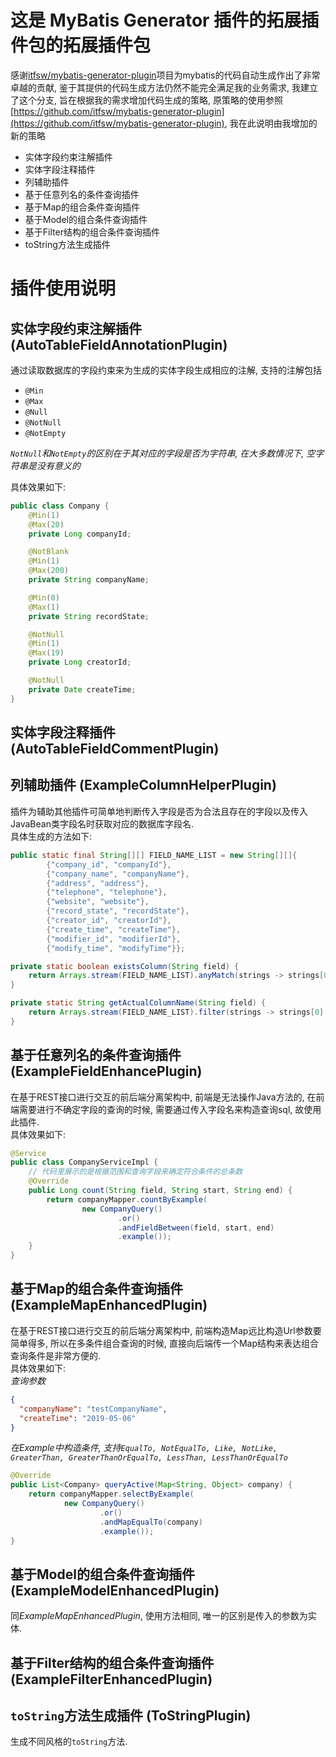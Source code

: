 # 这是 MyBatis Generator 插件的拓展插件包的拓展插件包  
感谢[itfsw/mybatis-generator-plugin](https://github.com/itfsw/mybatis-generator-plugin)项目为mybatis的代码自动生成作出了非常卓越的贡献, 鉴于其提供的代码生成方法仍然不能完全满足我的业务需求, 我建立了这个分支, 旨在根据我的需求增加代码生成的策略, 原策略的使用参照[https://github.com/itfsw/mybatis-generator-plugin](https://github.com/itfsw/mybatis-generator-plugin), 我在此说明由我增加的新的策略  

- 实体字段约束注解插件
- 实体字段注释插件
- 列辅助插件
- 基于任意列名的条件查询插件
- 基于Map的组合条件查询插件
- 基于Model的组合条件查询插件
- 基于Filter结构的组合条件查询插件
- toString方法生成插件

# 插件使用说明
## 实体字段约束注解插件 (AutoTableFieldAnnotationPlugin)
通过读取数据库的字段约束来为生成的实体字段生成相应的注解, 支持的注解包括
- `@Min`
- `@Max`
- `@Null`
- `@NotNull`
- `@NotEmpty`

*`NotNull`和`NotEmpty`的区别在于其对应的字段是否为字符串, 在大多数情况下, 空字符串是没有意义的*

具体效果如下:
```java
public class Company {
    @Min(1)
    @Max(20)
    private Long companyId;

    @NotBlank
    @Min(1)
    @Max(200)
    private String companyName;

    @Min(0)
    @Max(1)
    private String recordState;

    @NotNull
    @Min(1)
    @Max(19)
    private Long creatorId;

    @NotNull
    private Date createTime;
}
```

## 实体字段注释插件 (AutoTableFieldCommentPlugin)
## 列辅助插件 (ExampleColumnHelperPlugin)
插件为辅助其他插件可简单地判断传入字段是否为合法且存在的字段以及传入JavaBean类字段名时获取对应的数据库字段名.  
具体生成的方法如下:
```java
public static final String[][] FIELD_NAME_LIST = new String[][]{
        {"company_id", "companyId"}, 
        {"company_name", "companyName"}, 
        {"address", "address"}, 
        {"telephone", "telephone"}, 
        {"website", "website"}, 
        {"record_state", "recordState"}, 
        {"creator_id", "creatorId"}, 
        {"create_time", "createTime"}, 
        {"modifier_id", "modifierId"}, 
        {"modify_time", "modifyTime"}};

private static boolean existsColumn(String field) {
    return Arrays.stream(FIELD_NAME_LIST).anyMatch(strings -> strings[0].equalsIgnoreCase(field) || strings[0].equalsIgnoreCase(field));
}

private static String getActualColumnName(String field) {
    return Arrays.stream(FIELD_NAME_LIST).filter(strings -> strings[0].equalsIgnoreCase(field) || strings[1].equalsIgnoreCase(field)).findFirst().map(strings -> strings[0]).orElse("");
}
```

## 基于任意列名的条件查询插件 (ExampleFieldEnhancePlugin)
在基于REST接口进行交互的前后端分离架构中, 前端是无法操作Java方法的, 在前端需要进行不确定字段的查询的时候, 需要通过传入字段名来构造查询sql, 故使用此插件.  
具体效果如下:
```java
@Service
public class CompanyServiceImpl {
    // 代码里展示的是根据范围和查询字段来确定符合条件的总条数
    @Override
    public Long count(String field, String start, String end) {
        return companyMapper.countByExample(
                new CompanyQuery()
                        .or()
                        .andFieldBetween(field, start, end)
                        .example());
    }
}
```

## 基于Map的组合条件查询插件 (ExampleMapEnhancedPlugin)
在基于REST接口进行交互的前后端分离架构中, 前端构造Map远比构造Url参数要简单得多, 所以在多条件组合查询的时候, 直接向后端传一个Map结构来表达组合查询条件是非常方便的.  
具体效果如下:  
*查询参数*
```json
{
  "companyName": "testCompanyName",
  "createTime": "2019-05-06"
}
```
*在Example中构造条件, 支持`EqualTo, NotEqualTo, Like, NotLike, GreaterThan, GreaterThanOrEqualTo, LessThan, LessThanOrEqualTo`*
```java
@Override
public List<Company> queryActive(Map<String, Object> company) {
    return companyMapper.selectByExample(
            new CompanyQuery()
                    .or()
                    .andMapEqualTo(company)
                    .example());
}
```

## 基于Model的组合条件查询插件 (ExampleModelEnhancedPlugin)
同*ExampleMapEnhancedPlugin*, 使用方法相同, 唯一的区别是传入的参数为实体.  

## 基于Filter结构的组合条件查询插件 (ExampleFilterEnhancedPlugin)
## `toString`方法生成插件 (ToStringPlugin)
生成不同风格的`toString`方法.  